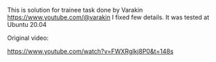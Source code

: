 This is solution for trainee task done by Varakin https://www.youtube.com/@varakin
I fixed few details. It was tested at Ubuntu 20.04

Original video:

https://www.youtube.com/watch?v=FWXRglkj8P0&t=148s

